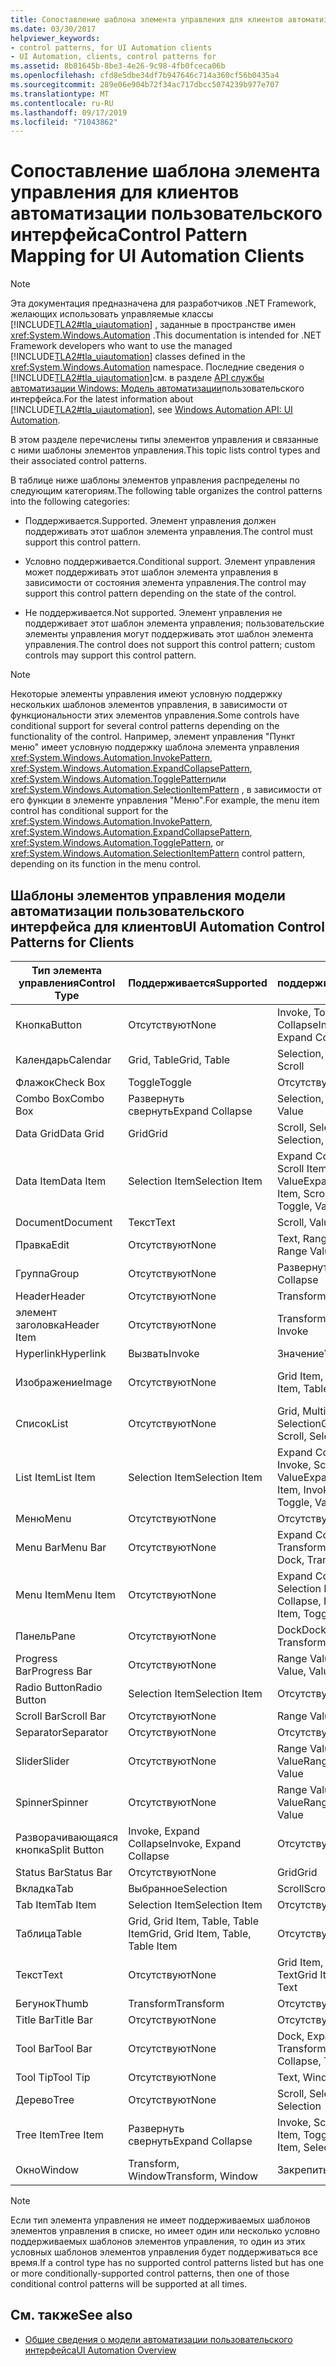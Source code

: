 ```yaml
---
title: Сопоставление шаблона элемента управления для клиентов автоматизации пользовательского интерфейса
ms.date: 03/30/2017
helpviewer_keywords:
- control patterns, for UI Automation clients
- UI Automation, clients, control patterns for
ms.assetid: 8b81645b-8be3-4e26-9c98-4fb0fceca06b
ms.openlocfilehash: cfd8e5dbe34df7b947646c714a360cf56b0435a4
ms.sourcegitcommit: 289e06e904b72f34ac717dbcc5074239b977e707
ms.translationtype: MT
ms.contentlocale: ru-RU
ms.lasthandoff: 09/17/2019
ms.locfileid: "71043862"
---
```

# <a name="control-pattern-mapping-for-ui-automation-clients"></a><span data-ttu-id="6cabd-102">Сопоставление шаблона элемента управления для клиентов автоматизации пользовательского интерфейса</span><span class="sxs-lookup"><span data-stu-id="6cabd-102">Control Pattern Mapping for UI Automation Clients</span></span>
> [!NOTE]
> <span data-ttu-id="6cabd-103">Эта документация предназначена для разработчиков .NET Framework, желающих использовать управляемые классы [!INCLUDE[TLA2#tla_uiautomation](../../../includes/tla2sharptla-uiautomation-md.md)] , заданные в пространстве имен <xref:System.Windows.Automation> .</span><span class="sxs-lookup"><span data-stu-id="6cabd-103">This documentation is intended for .NET Framework developers who want to use the managed [!INCLUDE[TLA2#tla_uiautomation](../../../includes/tla2sharptla-uiautomation-md.md)] classes defined in the <xref:System.Windows.Automation> namespace.</span></span> <span data-ttu-id="6cabd-104">Последние сведения о [!INCLUDE[TLA2#tla_uiautomation](../../../includes/tla2sharptla-uiautomation-md.md)]см. в разделе [API службы автоматизации Windows: Модель автоматизации](https://go.microsoft.com/fwlink/?LinkID=156746)пользовательского интерфейса.</span><span class="sxs-lookup"><span data-stu-id="6cabd-104">For the latest information about [!INCLUDE[TLA2#tla_uiautomation](../../../includes/tla2sharptla-uiautomation-md.md)], see [Windows Automation API: UI Automation](https://go.microsoft.com/fwlink/?LinkID=156746).</span></span>  
  
 <span data-ttu-id="6cabd-105">В этом разделе перечислены типы элементов управления и связанные с ними шаблоны элементов управления.</span><span class="sxs-lookup"><span data-stu-id="6cabd-105">This topic lists control types and their associated control patterns.</span></span>  
  
 <span data-ttu-id="6cabd-106">В таблице ниже шаблоны элементов управления распределены по следующим категориям.</span><span class="sxs-lookup"><span data-stu-id="6cabd-106">The following table organizes the control patterns into the following categories:</span></span>  
  
- <span data-ttu-id="6cabd-107">Поддерживается.</span><span class="sxs-lookup"><span data-stu-id="6cabd-107">Supported.</span></span> <span data-ttu-id="6cabd-108">Элемент управления должен поддерживать этот шаблон элемента управления.</span><span class="sxs-lookup"><span data-stu-id="6cabd-108">The control must support this control pattern.</span></span>  
  
- <span data-ttu-id="6cabd-109">Условно поддерживается.</span><span class="sxs-lookup"><span data-stu-id="6cabd-109">Conditional support.</span></span> <span data-ttu-id="6cabd-110">Элемент управления может поддерживать этот шаблон элемента управления в зависимости от состояния элемента управления.</span><span class="sxs-lookup"><span data-stu-id="6cabd-110">The control may support this control pattern depending on the state of the control.</span></span>  
  
- <span data-ttu-id="6cabd-111">Не поддерживается.</span><span class="sxs-lookup"><span data-stu-id="6cabd-111">Not supported.</span></span> <span data-ttu-id="6cabd-112">Элемент управления не поддерживает этот шаблон элемента управления; пользовательские элементы управления могут поддерживать этот шаблон элемента управления.</span><span class="sxs-lookup"><span data-stu-id="6cabd-112">The control does not support this control pattern; custom controls may support this control pattern.</span></span>  
  
> [!NOTE]
> <span data-ttu-id="6cabd-113">Некоторые элементы управления имеют условную поддержку нескольких шаблонов элементов управления, в зависимости от функциональности этих элементов управления.</span><span class="sxs-lookup"><span data-stu-id="6cabd-113">Some controls have conditional support for several control patterns depending on the functionality of the control.</span></span> <span data-ttu-id="6cabd-114">Например, элемент управления "Пункт меню" имеет условную поддержку шаблона элемента управления <xref:System.Windows.Automation.InvokePattern>, <xref:System.Windows.Automation.ExpandCollapsePattern>, <xref:System.Windows.Automation.TogglePattern>или <xref:System.Windows.Automation.SelectionItemPattern> , в зависимости от его функции в элементе управления "Меню".</span><span class="sxs-lookup"><span data-stu-id="6cabd-114">For example, the menu item control has conditional support for the <xref:System.Windows.Automation.InvokePattern>, <xref:System.Windows.Automation.ExpandCollapsePattern>, <xref:System.Windows.Automation.TogglePattern>, or <xref:System.Windows.Automation.SelectionItemPattern> control pattern, depending on its function in the menu control.</span></span>  
  
<a name="control_mapping_clients"></a>   
## <a name="ui-automation-control-patterns-for-clients"></a><span data-ttu-id="6cabd-115">Шаблоны элементов управления модели автоматизации пользовательского интерфейса для клиентов</span><span class="sxs-lookup"><span data-stu-id="6cabd-115">UI Automation Control Patterns for Clients</span></span>  
  
|<span data-ttu-id="6cabd-116">Тип элемента управления</span><span class="sxs-lookup"><span data-stu-id="6cabd-116">Control Type</span></span>|<span data-ttu-id="6cabd-117">Поддерживается</span><span class="sxs-lookup"><span data-stu-id="6cabd-117">Supported</span></span>|<span data-ttu-id="6cabd-118">Условно поддерживается</span><span class="sxs-lookup"><span data-stu-id="6cabd-118">Conditional Support</span></span>|<span data-ttu-id="6cabd-119">Не поддерживается</span><span class="sxs-lookup"><span data-stu-id="6cabd-119">Not Supported</span></span>|  
|------------------|---------------|-------------------------|-------------------|  
|<span data-ttu-id="6cabd-120">Кнопка</span><span class="sxs-lookup"><span data-stu-id="6cabd-120">Button</span></span>|<span data-ttu-id="6cabd-121">Отсутствуют</span><span class="sxs-lookup"><span data-stu-id="6cabd-121">None</span></span>|<span data-ttu-id="6cabd-122">Invoke, Toggle, Expand Collapse</span><span class="sxs-lookup"><span data-stu-id="6cabd-122">Invoke, Toggle, Expand Collapse</span></span>|<span data-ttu-id="6cabd-123">Отсутствуют</span><span class="sxs-lookup"><span data-stu-id="6cabd-123">None</span></span>|  
|<span data-ttu-id="6cabd-124">Календарь</span><span class="sxs-lookup"><span data-stu-id="6cabd-124">Calendar</span></span>|<span data-ttu-id="6cabd-125">Grid, Table</span><span class="sxs-lookup"><span data-stu-id="6cabd-125">Grid, Table</span></span>|<span data-ttu-id="6cabd-126">Selection, Scroll</span><span class="sxs-lookup"><span data-stu-id="6cabd-126">Selection, Scroll</span></span>|<span data-ttu-id="6cabd-127">Значение</span><span class="sxs-lookup"><span data-stu-id="6cabd-127">Value</span></span>|  
|<span data-ttu-id="6cabd-128">Флажок</span><span class="sxs-lookup"><span data-stu-id="6cabd-128">Check Box</span></span>|<span data-ttu-id="6cabd-129">Toggle</span><span class="sxs-lookup"><span data-stu-id="6cabd-129">Toggle</span></span>|<span data-ttu-id="6cabd-130">Отсутствуют</span><span class="sxs-lookup"><span data-stu-id="6cabd-130">None</span></span>|<span data-ttu-id="6cabd-131">Отсутствуют</span><span class="sxs-lookup"><span data-stu-id="6cabd-131">None</span></span>|  
|<span data-ttu-id="6cabd-132">Combo Box</span><span class="sxs-lookup"><span data-stu-id="6cabd-132">Combo Box</span></span>|<span data-ttu-id="6cabd-133">Развернуть свернуть</span><span class="sxs-lookup"><span data-stu-id="6cabd-133">Expand Collapse</span></span>|<span data-ttu-id="6cabd-134">Selection, Value</span><span class="sxs-lookup"><span data-stu-id="6cabd-134">Selection, Value</span></span>|<span data-ttu-id="6cabd-135">Scroll</span><span class="sxs-lookup"><span data-stu-id="6cabd-135">Scroll</span></span>|  
|<span data-ttu-id="6cabd-136">Data Grid</span><span class="sxs-lookup"><span data-stu-id="6cabd-136">Data Grid</span></span>|<span data-ttu-id="6cabd-137">Grid</span><span class="sxs-lookup"><span data-stu-id="6cabd-137">Grid</span></span>|<span data-ttu-id="6cabd-138">Scroll, Selection, Table</span><span class="sxs-lookup"><span data-stu-id="6cabd-138">Scroll, Selection, Table</span></span>|<span data-ttu-id="6cabd-139">Отсутствуют</span><span class="sxs-lookup"><span data-stu-id="6cabd-139">None</span></span>|  
|<span data-ttu-id="6cabd-140">Data Item</span><span class="sxs-lookup"><span data-stu-id="6cabd-140">Data Item</span></span>|<span data-ttu-id="6cabd-141">Selection Item</span><span class="sxs-lookup"><span data-stu-id="6cabd-141">Selection Item</span></span>|<span data-ttu-id="6cabd-142">Expand Collapse, Grid Item, Scroll Item, Table, Toggle, Value</span><span class="sxs-lookup"><span data-stu-id="6cabd-142">Expand Collapse, Grid Item, Scroll Item, Table, Toggle, Value</span></span>|<span data-ttu-id="6cabd-143">Отсутствуют</span><span class="sxs-lookup"><span data-stu-id="6cabd-143">None</span></span>|  
|<span data-ttu-id="6cabd-144">Document</span><span class="sxs-lookup"><span data-stu-id="6cabd-144">Document</span></span>|<span data-ttu-id="6cabd-145">Текст</span><span class="sxs-lookup"><span data-stu-id="6cabd-145">Text</span></span>|<span data-ttu-id="6cabd-146">Scroll, Value</span><span class="sxs-lookup"><span data-stu-id="6cabd-146">Scroll, Value</span></span>|<span data-ttu-id="6cabd-147">Отсутствуют</span><span class="sxs-lookup"><span data-stu-id="6cabd-147">None</span></span>|  
|<span data-ttu-id="6cabd-148">Правка</span><span class="sxs-lookup"><span data-stu-id="6cabd-148">Edit</span></span>|<span data-ttu-id="6cabd-149">Отсутствуют</span><span class="sxs-lookup"><span data-stu-id="6cabd-149">None</span></span>|<span data-ttu-id="6cabd-150">Text, Range Value, Value</span><span class="sxs-lookup"><span data-stu-id="6cabd-150">Text, Range Value, Value</span></span>|<span data-ttu-id="6cabd-151">Отсутствуют</span><span class="sxs-lookup"><span data-stu-id="6cabd-151">None</span></span>|  
|<span data-ttu-id="6cabd-152">Группа</span><span class="sxs-lookup"><span data-stu-id="6cabd-152">Group</span></span>|<span data-ttu-id="6cabd-153">Отсутствуют</span><span class="sxs-lookup"><span data-stu-id="6cabd-153">None</span></span>|<span data-ttu-id="6cabd-154">Развернуть свернуть</span><span class="sxs-lookup"><span data-stu-id="6cabd-154">Expand Collapse</span></span>|<span data-ttu-id="6cabd-155">Отсутствуют</span><span class="sxs-lookup"><span data-stu-id="6cabd-155">None</span></span>|  
|<span data-ttu-id="6cabd-156">Header</span><span class="sxs-lookup"><span data-stu-id="6cabd-156">Header</span></span>|<span data-ttu-id="6cabd-157">Отсутствуют</span><span class="sxs-lookup"><span data-stu-id="6cabd-157">None</span></span>|<span data-ttu-id="6cabd-158">Transform</span><span class="sxs-lookup"><span data-stu-id="6cabd-158">Transform</span></span>|<span data-ttu-id="6cabd-159">Отсутствуют</span><span class="sxs-lookup"><span data-stu-id="6cabd-159">None</span></span>|  
|<span data-ttu-id="6cabd-160">элемент заголовка</span><span class="sxs-lookup"><span data-stu-id="6cabd-160">Header Item</span></span>|<span data-ttu-id="6cabd-161">Отсутствуют</span><span class="sxs-lookup"><span data-stu-id="6cabd-161">None</span></span>|<span data-ttu-id="6cabd-162">Transform, Invoke</span><span class="sxs-lookup"><span data-stu-id="6cabd-162">Transform, Invoke</span></span>|<span data-ttu-id="6cabd-163">Отсутствуют</span><span class="sxs-lookup"><span data-stu-id="6cabd-163">None</span></span>|  
|<span data-ttu-id="6cabd-164">Hyperlink</span><span class="sxs-lookup"><span data-stu-id="6cabd-164">Hyperlink</span></span>|<span data-ttu-id="6cabd-165">Вызвать</span><span class="sxs-lookup"><span data-stu-id="6cabd-165">Invoke</span></span>|<span data-ttu-id="6cabd-166">Значение</span><span class="sxs-lookup"><span data-stu-id="6cabd-166">Value</span></span>|<span data-ttu-id="6cabd-167">Отсутствуют</span><span class="sxs-lookup"><span data-stu-id="6cabd-167">None</span></span>|  
|<span data-ttu-id="6cabd-168">Изображение</span><span class="sxs-lookup"><span data-stu-id="6cabd-168">Image</span></span>|<span data-ttu-id="6cabd-169">Отсутствуют</span><span class="sxs-lookup"><span data-stu-id="6cabd-169">None</span></span>|<span data-ttu-id="6cabd-170">Grid Item, Table Item</span><span class="sxs-lookup"><span data-stu-id="6cabd-170">Grid Item, Table Item</span></span>|<span data-ttu-id="6cabd-171">Invoke, Selection Item</span><span class="sxs-lookup"><span data-stu-id="6cabd-171">Invoke, Selection Item</span></span>|  
|<span data-ttu-id="6cabd-172">Список</span><span class="sxs-lookup"><span data-stu-id="6cabd-172">List</span></span>|<span data-ttu-id="6cabd-173">Отсутствуют</span><span class="sxs-lookup"><span data-stu-id="6cabd-173">None</span></span>|<span data-ttu-id="6cabd-174">Grid, Multiple View, Scroll, Selection</span><span class="sxs-lookup"><span data-stu-id="6cabd-174">Grid, Multiple View, Scroll, Selection</span></span>|<span data-ttu-id="6cabd-175">Таблица</span><span class="sxs-lookup"><span data-stu-id="6cabd-175">Table</span></span>|  
|<span data-ttu-id="6cabd-176">List Item</span><span class="sxs-lookup"><span data-stu-id="6cabd-176">List Item</span></span>|<span data-ttu-id="6cabd-177">Selection Item</span><span class="sxs-lookup"><span data-stu-id="6cabd-177">Selection Item</span></span>|<span data-ttu-id="6cabd-178">Expand Collapse, Grid Item, Invoke, Scroll Item, Toggle, Value</span><span class="sxs-lookup"><span data-stu-id="6cabd-178">Expand Collapse, Grid Item, Invoke, Scroll Item, Toggle, Value</span></span>|<span data-ttu-id="6cabd-179">Отсутствуют</span><span class="sxs-lookup"><span data-stu-id="6cabd-179">None</span></span>|  
|<span data-ttu-id="6cabd-180">Меню</span><span class="sxs-lookup"><span data-stu-id="6cabd-180">Menu</span></span>|<span data-ttu-id="6cabd-181">Отсутствуют</span><span class="sxs-lookup"><span data-stu-id="6cabd-181">None</span></span>|<span data-ttu-id="6cabd-182">Отсутствуют</span><span class="sxs-lookup"><span data-stu-id="6cabd-182">None</span></span>|<span data-ttu-id="6cabd-183">Отсутствуют</span><span class="sxs-lookup"><span data-stu-id="6cabd-183">None</span></span>|  
|<span data-ttu-id="6cabd-184">Menu Bar</span><span class="sxs-lookup"><span data-stu-id="6cabd-184">Menu Bar</span></span>|<span data-ttu-id="6cabd-185">Отсутствуют</span><span class="sxs-lookup"><span data-stu-id="6cabd-185">None</span></span>|<span data-ttu-id="6cabd-186">Expand Collapse, Dock, Transform</span><span class="sxs-lookup"><span data-stu-id="6cabd-186">Expand Collapse, Dock, Transform</span></span>|<span data-ttu-id="6cabd-187">Отсутствуют</span><span class="sxs-lookup"><span data-stu-id="6cabd-187">None</span></span>|  
|<span data-ttu-id="6cabd-188">Menu Item</span><span class="sxs-lookup"><span data-stu-id="6cabd-188">Menu Item</span></span>|<span data-ttu-id="6cabd-189">Отсутствуют</span><span class="sxs-lookup"><span data-stu-id="6cabd-189">None</span></span>|<span data-ttu-id="6cabd-190">Expand Collapse, Invoke, Selection Item, Toggle</span><span class="sxs-lookup"><span data-stu-id="6cabd-190">Expand Collapse, Invoke, Selection Item, Toggle</span></span>|<span data-ttu-id="6cabd-191">Отсутствуют</span><span class="sxs-lookup"><span data-stu-id="6cabd-191">None</span></span>|  
|<span data-ttu-id="6cabd-192">Панель</span><span class="sxs-lookup"><span data-stu-id="6cabd-192">Pane</span></span>|<span data-ttu-id="6cabd-193">Отсутствуют</span><span class="sxs-lookup"><span data-stu-id="6cabd-193">None</span></span>|<span data-ttu-id="6cabd-194">Dock</span><span class="sxs-lookup"><span data-stu-id="6cabd-194">Dock.</span></span> <span data-ttu-id="6cabd-195">Scroll, Transform</span><span class="sxs-lookup"><span data-stu-id="6cabd-195">Scroll, Transform</span></span>|<span data-ttu-id="6cabd-196">Окно</span><span class="sxs-lookup"><span data-stu-id="6cabd-196">Window</span></span>|  
|<span data-ttu-id="6cabd-197">Progress Bar</span><span class="sxs-lookup"><span data-stu-id="6cabd-197">Progress Bar</span></span>|<span data-ttu-id="6cabd-198">Отсутствуют</span><span class="sxs-lookup"><span data-stu-id="6cabd-198">None</span></span>|<span data-ttu-id="6cabd-199">Range Value, Value</span><span class="sxs-lookup"><span data-stu-id="6cabd-199">Range Value, Value</span></span>|<span data-ttu-id="6cabd-200">Отсутствуют</span><span class="sxs-lookup"><span data-stu-id="6cabd-200">None</span></span>|  
|<span data-ttu-id="6cabd-201">Radio Button</span><span class="sxs-lookup"><span data-stu-id="6cabd-201">Radio Button</span></span>|<span data-ttu-id="6cabd-202">Selection Item</span><span class="sxs-lookup"><span data-stu-id="6cabd-202">Selection Item</span></span>|<span data-ttu-id="6cabd-203">Отсутствуют</span><span class="sxs-lookup"><span data-stu-id="6cabd-203">None</span></span>|<span data-ttu-id="6cabd-204">Toggle</span><span class="sxs-lookup"><span data-stu-id="6cabd-204">Toggle</span></span>|  
|<span data-ttu-id="6cabd-205">Scroll Bar</span><span class="sxs-lookup"><span data-stu-id="6cabd-205">Scroll Bar</span></span>|<span data-ttu-id="6cabd-206">Отсутствуют</span><span class="sxs-lookup"><span data-stu-id="6cabd-206">None</span></span>|<span data-ttu-id="6cabd-207">Range Value</span><span class="sxs-lookup"><span data-stu-id="6cabd-207">Range Value</span></span>|<span data-ttu-id="6cabd-208">Scroll</span><span class="sxs-lookup"><span data-stu-id="6cabd-208">Scroll</span></span>|  
|<span data-ttu-id="6cabd-209">Separator</span><span class="sxs-lookup"><span data-stu-id="6cabd-209">Separator</span></span>|<span data-ttu-id="6cabd-210">Отсутствуют</span><span class="sxs-lookup"><span data-stu-id="6cabd-210">None</span></span>|<span data-ttu-id="6cabd-211">Отсутствуют</span><span class="sxs-lookup"><span data-stu-id="6cabd-211">None</span></span>|<span data-ttu-id="6cabd-212">Отсутствуют</span><span class="sxs-lookup"><span data-stu-id="6cabd-212">None</span></span>|  
|<span data-ttu-id="6cabd-213">Slider</span><span class="sxs-lookup"><span data-stu-id="6cabd-213">Slider</span></span>|<span data-ttu-id="6cabd-214">Отсутствуют</span><span class="sxs-lookup"><span data-stu-id="6cabd-214">None</span></span>|<span data-ttu-id="6cabd-215">Range Value, Selection, Value</span><span class="sxs-lookup"><span data-stu-id="6cabd-215">Range Value, Selection, Value</span></span>|<span data-ttu-id="6cabd-216">Отсутствуют</span><span class="sxs-lookup"><span data-stu-id="6cabd-216">None</span></span>|  
|<span data-ttu-id="6cabd-217">Spinner</span><span class="sxs-lookup"><span data-stu-id="6cabd-217">Spinner</span></span>|<span data-ttu-id="6cabd-218">Отсутствуют</span><span class="sxs-lookup"><span data-stu-id="6cabd-218">None</span></span>|<span data-ttu-id="6cabd-219">Range Value, Selection, Value</span><span class="sxs-lookup"><span data-stu-id="6cabd-219">Range Value, Selection, Value</span></span>|<span data-ttu-id="6cabd-220">Отсутствуют</span><span class="sxs-lookup"><span data-stu-id="6cabd-220">None</span></span>|  
|<span data-ttu-id="6cabd-221">Разворачивающаяся кнопка</span><span class="sxs-lookup"><span data-stu-id="6cabd-221">Split Button</span></span>|<span data-ttu-id="6cabd-222">Invoke, Expand Collapse</span><span class="sxs-lookup"><span data-stu-id="6cabd-222">Invoke, Expand Collapse</span></span>|<span data-ttu-id="6cabd-223">Отсутствуют</span><span class="sxs-lookup"><span data-stu-id="6cabd-223">None</span></span>|<span data-ttu-id="6cabd-224">Отсутствуют</span><span class="sxs-lookup"><span data-stu-id="6cabd-224">None</span></span>|  
|<span data-ttu-id="6cabd-225">Status Bar</span><span class="sxs-lookup"><span data-stu-id="6cabd-225">Status Bar</span></span>|<span data-ttu-id="6cabd-226">Отсутствуют</span><span class="sxs-lookup"><span data-stu-id="6cabd-226">None</span></span>|<span data-ttu-id="6cabd-227">Grid</span><span class="sxs-lookup"><span data-stu-id="6cabd-227">Grid</span></span>|<span data-ttu-id="6cabd-228">Отсутствуют</span><span class="sxs-lookup"><span data-stu-id="6cabd-228">None</span></span>|  
|<span data-ttu-id="6cabd-229">Вкладка</span><span class="sxs-lookup"><span data-stu-id="6cabd-229">Tab</span></span>|<span data-ttu-id="6cabd-230">Выбранное</span><span class="sxs-lookup"><span data-stu-id="6cabd-230">Selection</span></span>|<span data-ttu-id="6cabd-231">Scroll</span><span class="sxs-lookup"><span data-stu-id="6cabd-231">Scroll</span></span>|<span data-ttu-id="6cabd-232">Отсутствуют</span><span class="sxs-lookup"><span data-stu-id="6cabd-232">None</span></span>|  
|<span data-ttu-id="6cabd-233">Tab Item</span><span class="sxs-lookup"><span data-stu-id="6cabd-233">Tab Item</span></span>|<span data-ttu-id="6cabd-234">Selection Item</span><span class="sxs-lookup"><span data-stu-id="6cabd-234">Selection Item</span></span>|<span data-ttu-id="6cabd-235">Отсутствуют</span><span class="sxs-lookup"><span data-stu-id="6cabd-235">None</span></span>|<span data-ttu-id="6cabd-236">Вызвать</span><span class="sxs-lookup"><span data-stu-id="6cabd-236">Invoke</span></span>|  
|<span data-ttu-id="6cabd-237">Таблица</span><span class="sxs-lookup"><span data-stu-id="6cabd-237">Table</span></span>|<span data-ttu-id="6cabd-238">Grid, Grid Item, Table, Table Item</span><span class="sxs-lookup"><span data-stu-id="6cabd-238">Grid, Grid Item, Table, Table Item</span></span>|<span data-ttu-id="6cabd-239">Отсутствуют</span><span class="sxs-lookup"><span data-stu-id="6cabd-239">None</span></span>|<span data-ttu-id="6cabd-240">Отсутствуют</span><span class="sxs-lookup"><span data-stu-id="6cabd-240">None</span></span>|  
|<span data-ttu-id="6cabd-241">Текст</span><span class="sxs-lookup"><span data-stu-id="6cabd-241">Text</span></span>|<span data-ttu-id="6cabd-242">Отсутствуют</span><span class="sxs-lookup"><span data-stu-id="6cabd-242">None</span></span>|<span data-ttu-id="6cabd-243">Grid Item, Table Item, Text</span><span class="sxs-lookup"><span data-stu-id="6cabd-243">Grid Item, Table Item, Text</span></span>|<span data-ttu-id="6cabd-244">Значение</span><span class="sxs-lookup"><span data-stu-id="6cabd-244">Value</span></span>|  
|<span data-ttu-id="6cabd-245">Бегунок</span><span class="sxs-lookup"><span data-stu-id="6cabd-245">Thumb</span></span>|<span data-ttu-id="6cabd-246">Transform</span><span class="sxs-lookup"><span data-stu-id="6cabd-246">Transform</span></span>|<span data-ttu-id="6cabd-247">Отсутствуют</span><span class="sxs-lookup"><span data-stu-id="6cabd-247">None</span></span>|<span data-ttu-id="6cabd-248">Отсутствуют</span><span class="sxs-lookup"><span data-stu-id="6cabd-248">None</span></span>|  
|<span data-ttu-id="6cabd-249">Title Bar</span><span class="sxs-lookup"><span data-stu-id="6cabd-249">Title Bar</span></span>|<span data-ttu-id="6cabd-250">Отсутствуют</span><span class="sxs-lookup"><span data-stu-id="6cabd-250">None</span></span>|<span data-ttu-id="6cabd-251">Отсутствуют</span><span class="sxs-lookup"><span data-stu-id="6cabd-251">None</span></span>|<span data-ttu-id="6cabd-252">Отсутствуют</span><span class="sxs-lookup"><span data-stu-id="6cabd-252">None</span></span>|  
|<span data-ttu-id="6cabd-253">Tool Bar</span><span class="sxs-lookup"><span data-stu-id="6cabd-253">Tool Bar</span></span>|<span data-ttu-id="6cabd-254">Отсутствуют</span><span class="sxs-lookup"><span data-stu-id="6cabd-254">None</span></span>|<span data-ttu-id="6cabd-255">Dock, Expand Collapse, Transform</span><span class="sxs-lookup"><span data-stu-id="6cabd-255">Dock, Expand Collapse, Transform</span></span>|<span data-ttu-id="6cabd-256">Отсутствуют</span><span class="sxs-lookup"><span data-stu-id="6cabd-256">None</span></span>|  
|<span data-ttu-id="6cabd-257">Tool Tip</span><span class="sxs-lookup"><span data-stu-id="6cabd-257">Tool Tip</span></span>|<span data-ttu-id="6cabd-258">Отсутствуют</span><span class="sxs-lookup"><span data-stu-id="6cabd-258">None</span></span>|<span data-ttu-id="6cabd-259">Text, Window</span><span class="sxs-lookup"><span data-stu-id="6cabd-259">Text, Window</span></span>|<span data-ttu-id="6cabd-260">Отсутствуют</span><span class="sxs-lookup"><span data-stu-id="6cabd-260">None</span></span>|  
|<span data-ttu-id="6cabd-261">Дерево</span><span class="sxs-lookup"><span data-stu-id="6cabd-261">Tree</span></span>|<span data-ttu-id="6cabd-262">Отсутствуют</span><span class="sxs-lookup"><span data-stu-id="6cabd-262">None</span></span>|<span data-ttu-id="6cabd-263">Scroll, Selection</span><span class="sxs-lookup"><span data-stu-id="6cabd-263">Scroll, Selection</span></span>|<span data-ttu-id="6cabd-264">Отсутствуют</span><span class="sxs-lookup"><span data-stu-id="6cabd-264">None</span></span>|  
|<span data-ttu-id="6cabd-265">Tree Item</span><span class="sxs-lookup"><span data-stu-id="6cabd-265">Tree Item</span></span>|<span data-ttu-id="6cabd-266">Развернуть свернуть</span><span class="sxs-lookup"><span data-stu-id="6cabd-266">Expand Collapse</span></span>|<span data-ttu-id="6cabd-267">Invoke, Scroll Item, Selection Item, Toggle</span><span class="sxs-lookup"><span data-stu-id="6cabd-267">Invoke, Scroll Item, Selection Item, Toggle</span></span>|<span data-ttu-id="6cabd-268">Отсутствуют</span><span class="sxs-lookup"><span data-stu-id="6cabd-268">None</span></span>|  
|<span data-ttu-id="6cabd-269">Окно</span><span class="sxs-lookup"><span data-stu-id="6cabd-269">Window</span></span>|<span data-ttu-id="6cabd-270">Transform, Window</span><span class="sxs-lookup"><span data-stu-id="6cabd-270">Transform, Window</span></span>|<span data-ttu-id="6cabd-271">Закрепить</span><span class="sxs-lookup"><span data-stu-id="6cabd-271">Dock</span></span>|<span data-ttu-id="6cabd-272">Отсутствуют</span><span class="sxs-lookup"><span data-stu-id="6cabd-272">None</span></span>|  
  
> [!NOTE]
> <span data-ttu-id="6cabd-273">Если тип элемента управления не имеет поддерживаемых шаблонов элементов управления в списке, но имеет один или несколько условно поддерживаемых шаблонов элементов управления, то один из этих условных шаблонов элементов управления будет поддерживаться все время.</span><span class="sxs-lookup"><span data-stu-id="6cabd-273">If a control type has no supported control patterns listed but has one or more conditionally-supported control patterns, then one of those conditional control patterns will be supported at all times.</span></span>  
  
## <a name="see-also"></a><span data-ttu-id="6cabd-274">См. также</span><span class="sxs-lookup"><span data-stu-id="6cabd-274">See also</span></span>

- [<span data-ttu-id="6cabd-275">Общие сведения о модели автоматизации пользовательского интерфейса</span><span class="sxs-lookup"><span data-stu-id="6cabd-275">UI Automation Overview</span></span>](ui-automation-overview.md)
